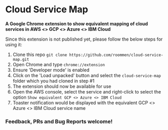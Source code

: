 # Cloud Service Map
**A Google Chrome extension to show equivalent mapping of cloud services in AWS &lt;> GCP &lt;> Azure &lt;> IBM Cloud**

Since this extension is not published yet, please follow the below steps for using it:

1. Clone this repo `git clone https://github.com/roommen/cloud-service-map.git`
2. Open Chrome and type `chrome://extension`
3. Ensure 'Developer mode' is enabled
4. Click on the 'Load unpacked' button and select the `cloud-service-map` folder which you had cloned in step #1
5. The extension should now be available for use
6. Open the AWS console, select the service and right-click to select the option `Show equivalent GCP <> Azure <> IBM Cloud`
7. Toaster notification would be displayed with the equivalent GCP <> Azure <> IBM Cloud service name

### Feedback, PRs and Bug Reports welcome!
